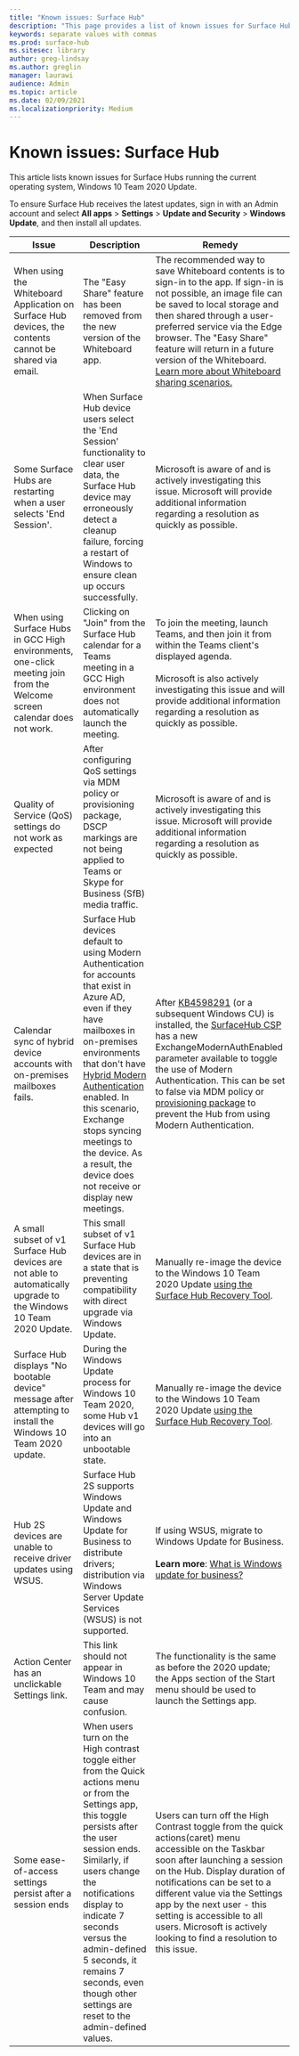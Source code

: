 ```yaml
---
title: "Known issues: Surface Hub"
description: "This page provides a list of known issues for Surface Hubs"
keywords: separate values with commas
ms.prod: surface-hub
ms.sitesec: library
author: greg-lindsay
ms.author: greglin
manager: laurawi
audience: Admin
ms.topic: article
ms.date: 02/09/2021
ms.localizationpriority: Medium
---
```

# Known issues: Surface Hub

This article lists known issues for Surface Hubs running the current operating system, Windows 10 Team 2020 Update.

To ensure Surface Hub receives the latest updates, sign in with an Admin account and select **All apps** > **Settings** > **Update and Security** > **Windows Update**, and then install all updates.

| Issue               | Description           | Remedy                 |
|---------------------|-----------------------|------------------------|
| When using the Whiteboard Application on Surface Hub devices, the contents cannot be shared via email.             | The "Easy Share" feature has been removed from the new version of the Whiteboard app. | The recommended way to save Whiteboard contents is to sign-in to the app. If sign-in is not possible, an image file can be saved to local storage and then shared through a user-preferred service via the Edge browser. The "Easy Share" feature will return in a future version of the Whiteboard. [Learn more about Whiteboard sharing scenarios.](https://support.microsoft.com/office/enable-microsoft-whiteboard-for-your-organization-1caaa2e2-5c18-4bdf-b878-2d98f1da4b24) |
| Some Surface Hubs are restarting when a user selects 'End Session'.                                                                      | When Surface Hub device users select the 'End Session' functionality to clear user data, the Surface Hub device may erroneously detect a cleanup failure, forcing a restart of Windows to ensure clean up occurs successfully.                                                                                                                                                                      | Microsoft is aware of and is actively investigating this issue.  Microsoft will provide additional information regarding a resolution as quickly as possible.                                                                                                                                                        |
| When using Surface Hubs in GCC High environments, one-click meeting join from the Welcome screen calendar does not work. | Clicking on "Join" from the Surface Hub calendar for a Teams meeting in a GCC High environment does not automatically launch the meeting. | To join the meeting, launch Teams, and then join it from within the Teams client's displayed agenda.<br> <br>Microsoft is also actively investigating this issue and will provide additional information regarding a resolution as quickly as possible. |
| Quality of Service (QoS) settings do not work as expected | After configuring QoS settings via MDM policy or provisioning package, DSCP markings are not being applied to Teams or Skype for Business (SfB) media traffic. | Microsoft is aware of and is actively investigating this issue.  Microsoft will provide additional information regarding a resolution as quickly as possible. |
| Calendar sync of hybrid device accounts with on-premises mailboxes fails.   | Surface Hub devices default to using Modern Authentication for accounts that exist in Azure AD, even if they have mailboxes in on-premises environments that don't have [Hybrid Modern Authentication](/microsoft-365/enterprise/configure-exchange-server-for-hybrid-modern-authentication) enabled. In this scenario, Exchange stops syncing meetings to the device. As a result, the device does not receive or display new meetings.                                                                                                    | After [KB4598291](https://support.microsoft.com/help/4598291) (or a subsequent Windows CU) is installed, the [SurfaceHub CSP](/windows/client-management/mdm/surfacehub-csp) has a new ExchangeModernAuthEnabled parameter available to toggle the use of Modern Authentication. This can be set to false via MDM policy or [provisioning package](https://download.microsoft.com/download/8/3/F/83FD5089-D14E-42E3-AF7C-6FC36F80D347/ExchangeModernAuthDisabled.ppkg) to prevent the Hub from using Modern Authentication.                                                                                                |
| A small subset of v1 Surface Hub devices are not able to automatically upgrade to the Windows 10 Team 2020 Update.                                            | This small subset of v1 Surface Hub devices are in a state that is preventing compatibility with direct upgrade via Windows Update.                                                                                                                                          | Manually re-image the device to the Windows 10 Team 2020 Update [using the Surface Hub Recovery Tool](surface-hub-recovery-tool.md).                                                                                                                                                                                 |
| Surface Hub displays "No bootable device" message after attempting to install the Windows 10 Team 2020 update.                                                                        | During the Windows Update process for Windows 10 Team 2020, some Hub v1 devices will go into an unbootable state.                                                                                                                                                                                                                                       | Manually re-image the device to the Windows 10 Team 2020 Update [using the Surface Hub Recovery Tool](surface-hub-recovery-tool.md).                                                                                                                                                          |
| Hub 2S devices are unable to receive driver updates using WSUS.                                             | Surface Hub 2S supports Windows Update and Windows Update for Business to distribute drivers; distribution via Windows Server Update Services (WSUS) is not supported.                                                                                                                                                                                                                                                                      | If using WSUS, migrate to Windows Update for Business.<br> <br>**Learn more**: [What is Windows update for business?](/windows/deployment/update/waas-manage-updates-wufb)                                                                                                                                                                                                                                                                                                                            |
| Action Center has an unclickable Settings link. | This link should not appear in Windows 10 Team and may cause confusion.   | The functionality is the same as before the 2020 update; the  Apps section of the Start menu should be used to launch the Settings app.    |
| Some ease-of-access settings persist after a session ends| When users turn on the High contrast toggle either from the Quick actions menu or from the Settings app, this toggle persists after the user session ends. Similarly, if users change the notifications display to indicate 7 seconds versus the admin-defined 5 seconds, it remains 7 seconds, even though other settings are reset to the admin-defined values.|Users can turn off the High Contrast toggle from the quick actions(caret) menu accessible on the Taskbar soon after launching a session on the Hub. Display duration of notifications can be set to a different value via the Settings app by the next user - this setting is accessible to all users. Microsoft is actively looking to find a resolution to this issue.|                                  |
